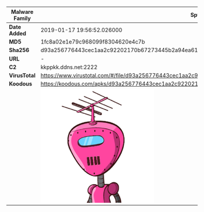| Malware Family | SpyNote                                                      |
| -------------- | ------------------------------------------------------------ |
| **Date Added** | 2019-01-17 19:56:52.026000                                                   |
| **MD5**        | 1fc8a02e1e79c968099f8304620e4c7b                             |
| **Sha256**     | d93a256776443cec1aa2c92202170b67273445b2a94ea61db093ea4a6c291fd1 |
| **URL**        | -                                                            |
| **C2**         | kkppkk.ddns.net:2222 |
| **VirusTotal** | https://www.virustotal.com/#/file/d93a256776443cec1aa2c92202170b67273445b2a94ea61db093ea4a6c291fd1/detection |
| **Koodous**    | https://koodous.com/apks/d93a256776443cec1aa2c92202170b67273445b2a94ea61db093ea4a6c291fd1 |
|                | ![](../assets/d93a256776443cec1aa2c92202170b67273445b2a94ea61db093ea4a6c291fd1.png) |